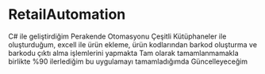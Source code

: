 # RetailAutomation
 C# ile geliştirdiğim Perakende Otomasyonu
Çeşitli Kütüphaneler ile oluşturduğum, excell ile ürün ekleme, ürün kodlarından barkod oluşturma ve barkodu çıktı alma işlemlerini yapmakta
Tam olarak tamamlanmamakla birlikte %90 ilerlediğim bu uygulamayı tamamladığımda Güncelleyeceğim
